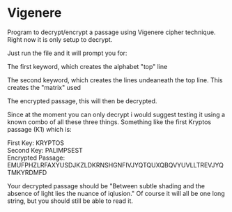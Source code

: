 # Vigenere
Program to decrypt/encrypt a passage using Vigenere cipher technique. Right now it is only setup to decrypt.

Just run the file and it will prompt you for:

The first keyword, which creates the alphabet "top" line

The second keyword, which creates the lines undeaneath the top line. This creates the "matrix" used

The encrypted passage, this will then be decrypted.

Since at the moment you can only decrypt i would suggest testing it using a known combo of all these three things. Something like the first Kryptos passage (K1) which is:

First Key: KRYPTOS <br>
Second Key: PALIMPSEST <br>
Encrypted Passage: EMUFPHZLRFAXYUSDJKZLDKRNSHGNFIVJYQTQUXQBQVYUVLLTREVJYQTMKYRDMFD <br>

Your decrypted passage should be "Between subtle shading and the absence of light lies the nuance of iqlusion." Of course it will all be one long string, but you should still be able to read it.

